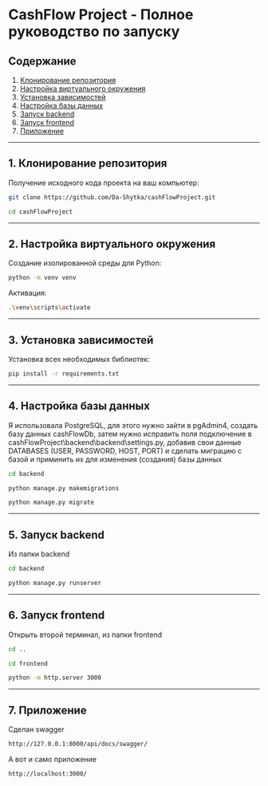 # CashFlow Project - Полное руководство по запуску

## Содержание
1. [Клонирование репозитория](#1-клонирование-репозитория)
2. [Настройка виртуального окружения](#2-настройка-виртуального-окружения)
3. [Установка зависимостей](#3-установка-зависимостей)
4. [Настройка базы данных](#4-настройка-базы-данных)
5. [Запуск backend](#5-запуск-backend)
6. [Запуск frontend](#6-запуск-frontend)
7. [Приложение](#7-приложение)

---

## 1. Клонирование репозитория
Получение исходного кода проекта на ваш компьютер:

```bash
git clone https://github.com/Da-Shytka/cashFlowProject.git
```
```bash
cd cashFlowProject
```

---
## 2. Настройка виртуального окружения
Создание изолированной среды для Python:
```bash
python -m venv venv
```
Активация:
```bash
.\venv\scripts\activate
```

---
## 3. Установка зависимостей
Установка всех необходимых библиотек:
```bash
pip install -r requirements.txt
```

---
## 4. Настройка базы данных
Я использовала PostgreSQL, для этого нужно зайти в pgAdmin4, создать базу данных cashFlowDb, затем нужно исправить поля подключение в cashFlowProject\backend\backend\settings.py, добавив свои данные DATABASES (USER, PASSWORD, HOST, PORT) и сделать миграцию с базой и приминить их для изменения (создания) базы данных
```bash
cd backend
```
```bash
python manage.py makemigrations
```
```bash
python manage.py migrate
```

---
## 5. Запуск backend
Из папки backend
```bash
cd backend
```
```bash
python manage.py runserver
```

---
## 6. Запуск frontend
Открыть второй терминал, из папки frontend
```bash
cd ..
```
```bash
cd frontend
```
```bash
python -m http.server 3000
```

---
## 7. Приложение
Сделан swagger
```bash
http://127.0.0.1:8000/api/docs/swagger/

```
А вот и само приложение
```bash
http://localhost:3000/

```